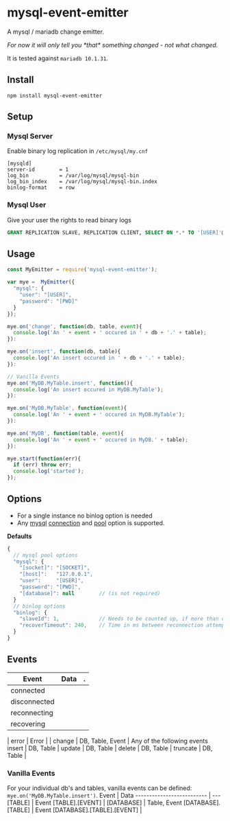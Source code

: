 # mysql-event-emitter
A mysql / mariadb change emitter.  

_For now it will only tell you \*that\* something changed - not what changed._

It is tested against `mariadb 10.1.31`.


## Install
`npm install mysql-event-emitter`


## Setup
### Mysql Server
Enable binary log replication in `/etc/mysql/my.cnf`
```
[mysqld]
server-id        = 1
log_bin          = /var/log/mysql/mysql-bin
log_bin_index    = /var/log/mysql/mysql-bin.index
binlog-format    = row
```

### Mysql User
Give your user the rights to read binary logs
```sql
GRANT REPLICATION SLAVE, REPLICATION CLIENT, SELECT ON *.* TO '[USER]'@'[HOST]'
```


## Usage
```js
const MyEmitter = require('mysql-event-emitter');

var mye =  MyEmitter({
  "mysql": {
    "user": "[USER]",
    "password": "[PWD]"
  }
});

mye.on('change', function(db, table, event){
  console.log('An ' + event + ' occured in ' + db + '.' + table);
}):

mye.on('insert', function(db, table){
  console.log('An insert occured in ' + db + '.' + table);
}):

// Vanilla Events
mye.on('MyDB.MyTable.insert', function(){
  console.log('An insert occured in MyDB.MyTable');
}):

mye.on('MyDB.MyTable', function(event){
  console.log('An ' + event + ' occured in MyDB.MyTable');
}):

mye.on('MyDB', function(table, event){
  console.log('An ' + event + ' occured in MyDB.' + table);
}):

mye.start(function(err){
  if (err) throw err;
  console.log('started');
});

```


## Options
- For a single instance no binlog option is needed
- Any [mysql](https://www.npmjs.com/package/mysql) [connection](https://www.npmjs.com/package/mysql#connection-options) and [pool](https://www.npmjs.com/package/mysql#pool-options) option is supported.  

**Defaults**
```js
{  
  // mysql pool options
  "mysql": {
    "[socket]": "[SOCKET]",
    "[host]":   "127.0.0.1",
    "user":     "[USER]",
    "password": "[PWD]",
    "[database]": null        // (is not required)
  }
  // binlog options
  "binlog": {
    "slaveId": 1,             // Needs to be counted up, if more than one instance is running  
    "recoverTimeout": 240,    // Time in ms between reconnection attempts. (Eg. on a mysql server restart)
  }
}
```


## Events
Event        | Data              | .
------------ | ----------------- | ---
connected    | | 
disconnected | | 
reconnecting | | 
recovering   | | 
|
error        | Error | 
|
change       | DB, Table, Event  | Any of the following events
insert       | DB, Table | 
update       | DB, Table | 
delete       | DB, Table | 
truncate     | DB, Table | 

### Vanilla Events
For your individual db's and tables, vanilla events can be defined: `mye.on('MyDB.MyTable.insert')`.
Event                      | Data
-------------------------- | ---
[TABLE]                    | Event
[TABLE].[EVENT]            | 
[DATABASE]                 | Table, Event
[DATABASE].[TABLE]         | Event
[DATABASE].[TABLE].[EVENT] | 
